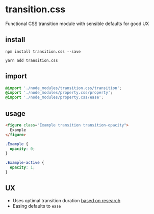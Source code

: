 # transition.css
Functional CSS transition module with sensible defaults for good UX

## install
```
npm install transition.css --save
```

```
yarn add transition.css
```

## import
```scss
@import './node_modules/transition.css/transition';
@import './node_modules/property.css/property';
@import './node_modules/property.css/ease';
```

## usage

```html
<figure class="Example transition transition-opacity">
  Example
</figure>
```

```css
.Example {
  opacity: 0;
}

.Example-active {
  opacity: 1;
}
```

## UX
- Uses optimal transition duration [based on research](https://ux.stackexchange.com/a/76212/100660)
- Easing defaults to `ease`
